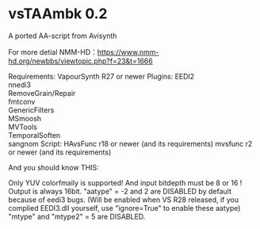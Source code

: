 # vsTAAmbk 0.2
A ported AA-script from Avisynth

For more detial NMM-HD：https://www.nmm-hd.org/newbbs/viewtopic.php?f=23&t=1666

Requirements:
            VapourSynth R27 or newer
     Plugins:
  					EEDI2						
						nnedi3						
						RemoveGrain/Repair			
						fmtconv						
						GenericFilters				
						MSmoosh						
						MVTools						
						TemporalSoften			
						sangnom
		  Script:
						HAvsFunc r18 or newer (and its requirements)
						mvsfunc r2 or newer (and its requirements)

And you should know THIS:

Only YUV colorfmaily is supported! And input bitdepth must be 8 or 16 !
Output is always 16bit.
"aatype" = -2 and 2 are DISABLED by default because of eedi3 bugs.
(Will be enabled when VS R28 released, if you complied EEDI3.dll yourself, use "ignore=True" to enable these aatype)
"mtype" and "mtype2" = 5 are DISABLED.
